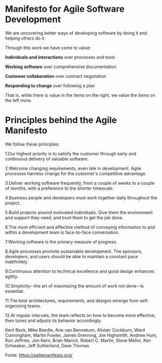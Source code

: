 # Manifesto for Agile Software Development


We are uncovering better ways of developing software by doing it and helping others do it.

Through this work we have come to value:

   **Individuals and interactions**  over processes and tools
    
   **Working software**  over comprehensive documentation
    
   **Customer collaboration** over contract negotiation
    
   **Responding to change** over following a plan

That is, while there is value in the items on the right, we value the items on the left more.


# Principles behind the Agile Manifesto


We follow these principles:


1.Our highest priority is to satisfy the customer through early and continuous delivery of valuable software.

2.Welcome changing requirements, even late in development. Agile processes harness change for the customer's competitive advantage.

3.Deliver working software frequently, from a couple of weeks to a couple of months, with a preference to the shorter timescale.

4.Business people and developers must work together daily throughout the project.

5.Build projects around motivated individuals. Give them the environment and support they need, and trust them to get the job done.

6.The most efficient and effective method of conveying information to and within a development team is face-to-face conversation.

7.Working software is the primary measure of progress.

8.Agile processes promote sustainable development. The sponsors, developers, and users should be able to maintain a constant pace indefinitely.

9.Continuous attention to technical excellence and good design enhances agility.

10.Simplicity--the art of maximizing the amount of work not done--is essential.

11.The best architectures, requirements, and designs emerge from self-organizing teams.

12.At regular intervals, the team reflects on how to become more effective, then tunes and adjusts its behavior accordingly.



Kent Beck,
Mike Beedle,
Arie van Bennekum,
Alistair Cockburn,
Ward Cunningham,
Martin Fowler,
James Grenning,
Jim Highsmith,
Andrew Hunt,
Ron Jeffries,
Jon Kern,
Brian Marick,
Robert C. Martin,
Steve Mellor,
Ken Schwaber,
Jeff Sutherland,
Dave Thomas.

Fonte: https://agilemanifesto.org/
